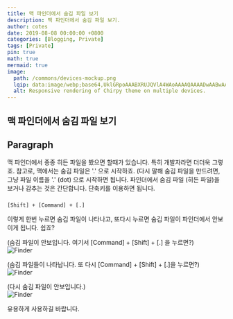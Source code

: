 ```yaml
---
title: 맥 파인더에서 숨김 파일 보기
description: 맥 파인더에서 숨김 파일 보기.
author: cotes
date: 2019-08-08 00:00:00 +0800
categories: [Blogging, Private]
tags: [Private]
pin: true
math: true
mermaid: true
image:
  path: /commons/devices-mockup.png
  lqip: data:image/webp;base64,UklGRpoAAABXRUJQVlA4WAoAAAAQAAAADwAABwAAQUxQSDIAAAARL0AmbZurmr57yyIiqE8oiG0bejIYEQTgqiDA9vqnsUSI6H+oAERp2HZ65qP/VIAWAFZQOCBCAAAA8AEAnQEqEAAIAAVAfCWkAALp8sF8rgRgAP7o9FDvMCkMde9PK7euH5M1m6VWoDXf2FkP3BqV0ZYbO6NA/VFIAAAA
  alt: Responsive rendering of Chirpy theme on multiple devices.
---
```


## 맥 파인더에서 숨김 파일 보기



## Paragraph

맥 파인더에서 종종 히든 파일을 봤으면 할때가 있습니다.
특히 개발자라면 더더욱 그렇죠.
참고로, 맥에서는 숨김 파일은 '.' 으로 시작하죠. (다시 말해 숨김 파일을 만드려면, 그냥 파일 이름을 '.' (dot) 으로 시작하면 됩니다.
파인더에서 숨김 파일 (히든 파일)을 보거나 감추는 것은 간단합니다. 단축키를 이용하면 됩니다.

### 
```text
[Shift] + [Command] + [.]
```



이렇게 한번 누르면 숨김 파일이 나타나고, 또다시 누르면 숨김 파일이 파인더에서 안보이게 됩니다. 쉽죠?

(숨김 파일이 안보입니다. 여기서 [Command] + [Shift] + [.] 을 누르면?)   
![Finder](https://sjpark2free.github.io/assets/img/post/2024-11-20-private_post-03/Before.png)

(숨김 파일들이 나타납니다. 또 다시 [Command] + [Shift] + [.]을 누르면?)   
![Finder](https://sjpark2free.github.io/assets/img/post/2024-11-20-private_post-03/After.png)


(다시 숨김 파일이 안보입니다.)   
![Finder](https://sjpark2free.github.io/assets/img/post/2024-11-20-private_post-03/Before.png)


유용하게 사용하길 바랍니다.
